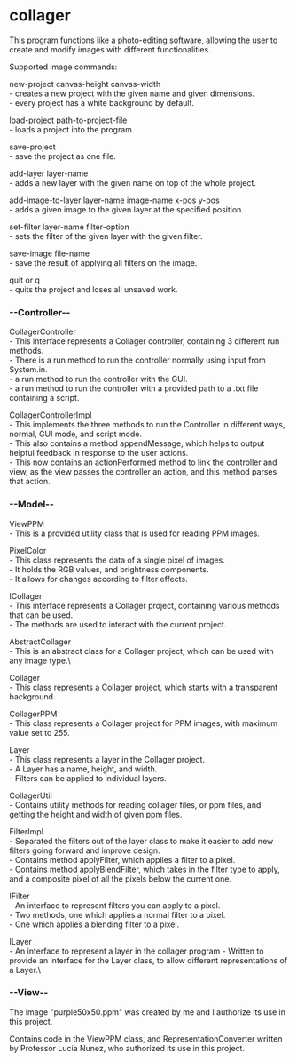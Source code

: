 # collager
This program functions like a photo-editing software, allowing the user to create and modify images 
with different functionalities.

Supported image commands:

new-project canvas-height canvas-width\
    - creates a new project with the given name and given dimensions.\
    - every project has a white background by default.

load-project path-to-project-file\
    - loads a project into the program.

save-project\
    - save the project as one file.

add-layer layer-name\
    - adds a new layer with the given name on top of the whole project.

add-image-to-layer layer-name image-name x-pos y-pos\
    - adds a given image to the given layer at the specified position.

set-filter layer-name filter-option\
    - sets the filter of the given layer with the given filter.

save-image file-name\
    - save the result of applying all filters on the image.

quit or q\
    - quits the project and loses all unsaved work.

### --Controller--

CollagerController\
    - This interface represents a Collager controller, containing 3 different run methods.\
    - There is a run method to run the controller normally using input from System.in.\
    - a run method to run the controller with the GUI.\
    - a run method to run the controller with a provided path to a .txt file
containing a script.

CollagerControllerImpl\
    - This implements the three methods to run the Controller in different ways,
normal, GUI mode, and script mode.\
    - This also contains a method appendMessage, which helps to output helpful feedback in response
to the user actions.\
    - This now contains an actionPerformed method to link the controller and view, as the view
passes the controller an action, and this method parses that action.

### --Model--
ViewPPM\
    - This is a provided utility class that is used for reading PPM images.

PixelColor\
    - This class represents the data of a single pixel of images.\
    - It holds the RGB values, and brightness components.\
    - It allows for changes according to filter effects.

ICollager\
    - This interface represents a Collager project, containing various methods that can be used.\
    - The methods are used to interact with the current project.

AbstractCollager\
    - This is an abstract class for a Collager project, which can be used with any image type.\

Collager\
    - This class represents a Collager project, which starts with a transparent background.

CollagerPPM\
    - This class represents a Collager project for PPM images, with maximum value set to 255.

Layer\
    - This class represents a layer in the Collager project.\
    - A Layer has a name, height, and width.\
    - Filters can be applied to individual layers.

CollagerUtil\
    - Contains utility methods for reading collager files, or ppm files, and getting the height and
width of given ppm files.

FilterImpl\
    - Separated the filters out of the layer class to make it easier to add new filters going
forward and improve design.\
    - Contains method applyFilter, which applies a filter to a pixel.\
    - Contains method applyBlendFilter, which takes in the filter type to apply, and a composite
pixel of all the pixels below the current one.

IFilter\
    - An interface to represent filters you can apply to a pixel.\
    - Two methods, one which applies a normal filter to a pixel.\
    - One which applies a blending filter to a pixel.

ILayer\
    - An interface to represent a layer in the collager program
    - Written to provide an interface for the Layer class, to allow different representations of a 
Layer.\

### --View--

    
The image "purple50x50.ppm" was created by me and I authorize its use in this project.

Contains code in the ViewPPM class, and RepresentationConverter written by Professor Lucia Nunez, who authorized its use in this project.

